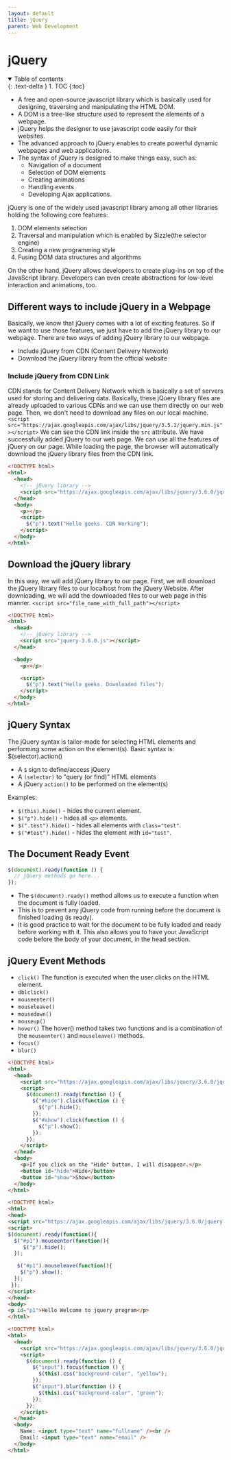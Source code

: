 ```yaml
---
layout: default
title: jQuery
parent: Web Development
---
```


# jQuery

<details open markdown="block">
  <summary>
    Table of contents
  </summary>
  {: .text-delta }
1. TOC
{:toc}
</details>

- A free and open-source javascript library which is basically used for
  designing, traversing and manipulating the HTML DOM.
- A DOM is a tree-like structure used to represent the elements of a webpage.
- jQuery helps the designer to use javascript code easily for their websites.
- The advanced approach to jQuery enables to create powerful dynamic webpages
  and web applications.
- The syntax of jQuery is designed to make things easy, such as:
  - Navigation of a document
  - Selection of DOM elements
  - Creating animations
  - Handling events
  - Developing Ajax applications.

jQuery is one of the widely used javascript library among all other libraries
holding the following core features:

1. DOM elements selection
2. Traversal and manipulation which is enabled by Sizzle(the selector engine)
3. Creating a new programming style
4. Fusing DOM data structures and algorithms

On the other hand, jQuery allows developers to create plug-ins on top of the
JavaScript library. Developers can even create abstractions for low-level
interaction and animations, too.

## Different ways to include jQuery in a Webpage

Basically, we know that jQuery comes with a lot of exciting features. So if we
want to use those features, we just have to add the jQuery library to our
webpage. There are two ways of adding jQuery library to our webpage.

- Include jQuery from CDN (Content Delivery Network)
- Download the jQuery library from the official website

### Include jQuery from CDN Link

CDN stands for Content Delivery Network which is basically a set of servers used
for storing and delivering data. Basically, these jQuery library files are
already uploaded to various CDNs and we can use them directly on our web page.
Then, we don't need to download any files on our local machine.
`<script src="https://ajax.googleapis.com/ajax/libs/jquery/3.5.1/jquery.min.js"></script>`
We can see the CDN link inside the `src` attribute. We have successfully added
jQuery to our web page. We can use all the features of jQuery on our page. While
loading the page, the browser will automatically download the jQuery library
files from the CDN link.

```html
<!DOCTYPE html>
<html>
  <head>
    <!-- jQuery library -->
    <script src="https://ajax.googleapis.com/ajax/libs/jquery/3.6.0/jquery.min.js"></script>
  </head>
  <body>
    <p></p>
    <script>
      $("p").text("Hello geeks. CDN Working");
    </script>
  </body>
</html>
```

## Download the jQuery library

In this way, we will add jQuery library to our page. First, we will download the
jQuery library files to our localhost from the jQuery Website. After
downloading, we will add the downloaded files to our web page in this manner.
`<script src="file_name_with_full_path"></script>`

```html
<!DOCTYPE html>
<html>
  <head>
    <!-- jQuery library -->
    <script src="jquery-3.6.0.js"></script>
  </head>

  <body>
    <p></p>

    <script>
      $("p").text("Hello geeks. Downloaded files");
    </script>
  </body>
</html>
```

## jQuery Syntax

The jQuery syntax is tailor-made for selecting HTML elements and performing some
action on the element(s). Basic syntax is: $(selector).action()

- A `$` sign to define/access jQuery
- A `(selector)` to "query (or find)" HTML elements
- A jQuery `action()` to be performed on the element(s)

Examples:

- `$(this).hide()` - hides the current element.
- `$("p").hide()` - hides all `<p>` elements.
- `$(".test").hide()` - hides all elements with `class="test"`.
- `$("#test").hide()` - hides the element with `id="test"`.

## The Document Ready Event

```js
$(document).ready(function () {
  // jQuery methods go here...
});
```

- The `$(document).ready()` method allows us to execute a function when the
  document is fully loaded.
- This is to prevent any jQuery code from running before the document is
  finished loading (is ready).
- It is good practice to wait for the document to be fully loaded and ready
  before working with it. This also allows you to have your JavaScript code
  before the body of your document, in the head section.

## jQuery Event Methods

- `click()` The function is executed when the user clicks on the HTML element.
- `dblclick()`
- `mouseenter()`
- `mouseleave()`
- `mousedown()`
- `mouseup()`
- `hover()` The hover() method takes two functions and is a combination of the
  `mouseenter()` and `mouseleave()` methods.
- `focus()`
- `blur()`

```html
<!DOCTYPE html>
<html>
  <head>
    <script src="https://ajax.googleapis.com/ajax/libs/jquery/3.6.0/jquery.min.js"></script>
    <script>
      $(document).ready(function () {
        $("#hide").click(function () {
          $("p").hide();
        });
        $("#show").click(function () {
          $("p").show();
        });
      });
    </script>
  </head>
  <body>
    <p>If you click on the "Hide" button, I will disappear.</p>
    <button id="hide">Hide</button>
    <button id="show">Show</button>
  </body>
</html>
```

```html
<!DOCTYPE html>
<html>
<head>
<script src="https://ajax.googleapis.com/ajax/libs/jquery/3.6.0/jquery.min.js"></script>
<script>
$(document).ready(function(){
  $("#p1").mouseenter(function(){
     $("p").hide();
  });

   $("#p1").mouseleave(function(){
    $("p").show();
  });
 });
</script>
</head>
<body>
<p id="p1">Hello Welcome to jquery program</p>
</html>
```

```html
<!DOCTYPE html>
<html>
  <head>
    <script src="https://ajax.googleapis.com/ajax/libs/jquery/3.6.0/jquery.min.js"></script>
    <script>
      $(document).ready(function () {
        $("input").focus(function () {
          $(this).css("background-color", "yellow");
        });
        $("input").blur(function () {
          $(this).css("background-color", "green");
        });
      });
    </script>
  </head>
  <body>
    Name: <input type="text" name="fullname" /><br />
    Email: <input type="text" name="email" />
  </body>
</html>
```
